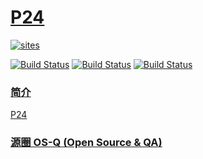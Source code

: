 # [P24](https://github.com/OS-Q/P24)

[![sites](http://182.61.61.133/link/resources/OSQ.png)](http://www.OS-Q.com)

[![Build Status](https://github.com/OS-Q/P24/workflows/CI/badge.svg)](https://github.com/OS-Q/P24/actions/workflows/CI.yml)
[![Build Status](https://circleci.com/gh/OS-Q/P24.svg?style=svg)](https://circleci.com/gh/OS-Q/P24)
[![Build Status](https://cloud.drone.io/api/badges/OS-Q/P24/status.svg)](https://cloud.drone.io/OS-Q/P24)

### [简介](https://github.com/OS-Q/P24/wiki)


[P24](https://github.com/OS-Q/P24)


### [源圈 OS-Q (Open Source & QA) ](http://www.OS-Q.com)

